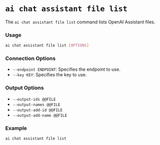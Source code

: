 # `ai chat assistant file list`

The `ai chat assistant file list` command lists OpenAI Assistant files.

### Usage

``` bash
ai chat assistant file list [OPTIONS]
```

### Connection Options
- `--endpoint ENDPOINT`: Specifies the endpoint to use.
- `--key KEY`: Specifies the key to use.

### Output Options
- `--output-ids @@FILE`
- `--output-names @@FILE`
- `--output-add-id @@FILE`
- `--output-add-name @@FILE`

### Example

``` bash title="List OpenAI Assistant files"
ai chat assistant file list
```
